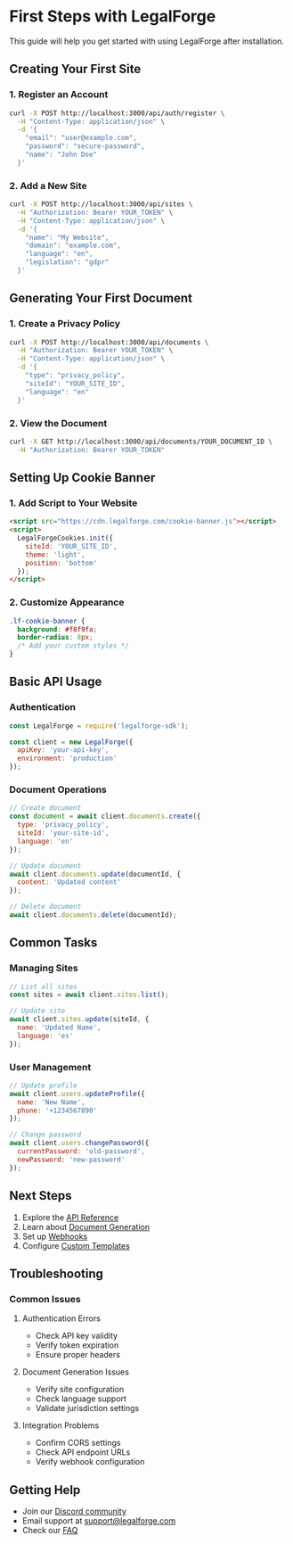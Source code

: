 # First Steps with LegalForge

This guide will help you get started with using LegalForge after installation.

## Creating Your First Site

### 1. Register an Account

```bash
curl -X POST http://localhost:3000/api/auth/register \
  -H "Content-Type: application/json" \
  -d '{
    "email": "user@example.com",
    "password": "secure-password",
    "name": "John Doe"
  }'
```

### 2. Add a New Site

```bash
curl -X POST http://localhost:3000/api/sites \
  -H "Authorization: Bearer YOUR_TOKEN" \
  -H "Content-Type: application/json" \
  -d '{
    "name": "My Website",
    "domain": "example.com",
    "language": "en",
    "legislation": "gdpr"
  }'
```

## Generating Your First Document

### 1. Create a Privacy Policy

```bash
curl -X POST http://localhost:3000/api/documents \
  -H "Authorization: Bearer YOUR_TOKEN" \
  -H "Content-Type: application/json" \
  -d '{
    "type": "privacy_policy",
    "siteId": "YOUR_SITE_ID",
    "language": "en"
  }'
```

### 2. View the Document

```bash
curl -X GET http://localhost:3000/api/documents/YOUR_DOCUMENT_ID \
  -H "Authorization: Bearer YOUR_TOKEN"
```

## Setting Up Cookie Banner

### 1. Add Script to Your Website

```html
<script src="https://cdn.legalforge.com/cookie-banner.js"></script>
<script>
  LegalForgeCookies.init({
    siteId: 'YOUR_SITE_ID',
    theme: 'light',
    position: 'bottom'
  });
</script>
```

### 2. Customize Appearance

```css
.lf-cookie-banner {
  background: #f8f9fa;
  border-radius: 8px;
  /* Add your custom styles */
}
```

## Basic API Usage

### Authentication

```javascript
const LegalForge = require('legalforge-sdk');

const client = new LegalForge({
  apiKey: 'your-api-key',
  environment: 'production'
});
```

### Document Operations

```javascript
// Create document
const document = await client.documents.create({
  type: 'privacy_policy',
  siteId: 'your-site-id',
  language: 'en'
});

// Update document
await client.documents.update(documentId, {
  content: 'Updated content'
});

// Delete document
await client.documents.delete(documentId);
```

## Common Tasks

### Managing Sites

```javascript
// List all sites
const sites = await client.sites.list();

// Update site
await client.sites.update(siteId, {
  name: 'Updated Name',
  language: 'es'
});
```

### User Management

```javascript
// Update profile
await client.users.updateProfile({
  name: 'New Name',
  phone: '+1234567890'
});

// Change password
await client.users.changePassword({
  currentPassword: 'old-password',
  newPassword: 'new-password'
});
```

## Next Steps

1. Explore the [API Reference](../api-reference/README.md)
2. Learn about [Document Generation](../guides/document-generation.md)
3. Set up [Webhooks](../integration/webhooks.md)
4. Configure [Custom Templates](../guides/templates.md)

## Troubleshooting

### Common Issues

1. Authentication Errors
   - Check API key validity
   - Verify token expiration
   - Ensure proper headers

2. Document Generation Issues
   - Verify site configuration
   - Check language support
   - Validate jurisdiction settings

3. Integration Problems
   - Confirm CORS settings
   - Check API endpoint URLs
   - Verify webhook configuration

## Getting Help

- Join our [Discord community](https://discord.gg/legalforge)
- Email support at support@legalforge.com
- Check our [FAQ](../faq/README.md)